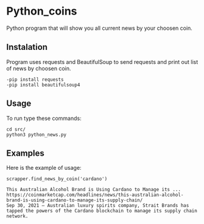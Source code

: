 # Python_coins
Python program that will show you all current news by your choosen coin.
## Instalation
Program uses requests and BeautifulSoup to send requests and print out list of news by choosen coin.

```shell
-pip install requests
-pip install beautifulsoup4
```

## Usage

To run type these commands:

```shell
cd src/
python3 python_news.py
```

## Examples

Here is the example of usage:

```shell
scrapper.find_news_by_coin('cardano')

This Australian Alcohol Brand is Using Cardano to Manage its ...
https://coinmarketcap.com/headlines/news/this-australian-alcohol-brand-is-using-cardano-to-manage-its-supply-chain/        
Sep 30, 2021 — Australian luxury spirits company, Strait Brands has tapped the powers of the Cardano blockchain to manage its supply chain network.
